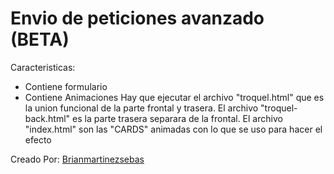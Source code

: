 # Envio de peticiones avanzado (BETA)
Caracteristicas:
- Contiene formulario
- Contiene Animaciones
Hay que ejecutar el archivo "troquel.html" que es la union funcional de la parte frontal y trasera.
El archivo "troquel-back.html" es la parte trasera separara de la frontal.
El archivo "index.html" son las "CARDS" animadas con lo que se uso para hacer el efecto


Creado Por: [Brianmartinezsebas](https://github.com/Brianmartinezsebas/)
